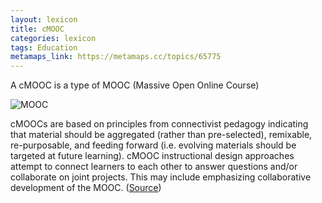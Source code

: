 ```yaml
---
layout: lexicon
title: cMOOC
categories: lexicon
tags: Education
metamaps_link: https://metamaps.cc/topics/65775
---
```

A cMOOC is a type of MOOC (Massive Open Online Course)

![MOOC](https://upload.wikimedia.org/wikipedia/commons/c/cb/MOOC_poster_mathplourde.jpg)

cMOOCs are based on principles from connectivist pedagogy indicating that material should be aggregated (rather than pre-selected), remixable, re-purposable, and feeding forward (i.e. evolving materials should be targeted at future learning). cMOOC instructional design approaches attempt to connect learners to each other to answer questions and/or collaborate on joint projects. This may include emphasizing collaborative development of the MOOC. ([Source](https://en.wikipedia.org/wiki/Massive_open_online_course#cMOOCs_and_xMOOCs))
